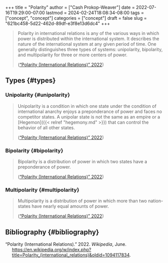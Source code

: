+++
title = "Polarity"
author = ["Cash Prokop-Weaver"]
date = 2022-07-16T19:29:00-07:00
lastmod = 2024-02-24T18:08:34-08:00
tags = ["concept", "concept"]
categories = ["concept"]
draft = false
slug = "621bc458-5d22-462d-89df-e3f8e13d6dc4"
+++

> Polarity in international relations is any of the various ways in which power is distributed within the international system. It describes the nature of the international system at any given period of time. One generally distinguishes three types of systems: unipolarity, bipolarity, and multipolarity for three or more centers of power.
>
> (<a href="#citeproc_bib_item_1">“Polarity (International Relations)” 2022</a>)


## Types {#types}


### Unipolarity {#unipolarity}

> Unipolarity is a condition in which one state under the condition of international anarchy enjoys a preponderance of power and faces no competitor states. A unipolar state is not the same as an empire or a [Hegemon]({{< relref "hegemony.md" >}}) that can control the behavior of all other states.
>
> (<a href="#citeproc_bib_item_1">“Polarity (International Relations)” 2022</a>)


### Bipolarity {#bipolarity}

> Bipolarity is a distribution of power in which two states have a preponderance of power.
>
> (<a href="#citeproc_bib_item_1">“Polarity (International Relations)” 2022</a>)


### Multipolarity {#multipolarity}

> Multipolarity is a distribution of power in which more than two nation-states have nearly equal amounts of power.
>
> (<a href="#citeproc_bib_item_1">“Polarity (International Relations)” 2022</a>)


## Bibliography {#bibliography}

<style>.csl-entry{text-indent: -1.5em; margin-left: 1.5em;}</style><div class="csl-bib-body">
  <div class="csl-entry"><a id="citeproc_bib_item_1"></a>“Polarity (International Relations).” 2022. <i>Wikipedia</i>, June. <a href="https://en.wikipedia.org/w/index.php?title=Polarity_(international_relations)&oldid=1094117834">https://en.wikipedia.org/w/index.php?title=Polarity_(international_relations)&#38;oldid=1094117834</a>.</div>
</div>
